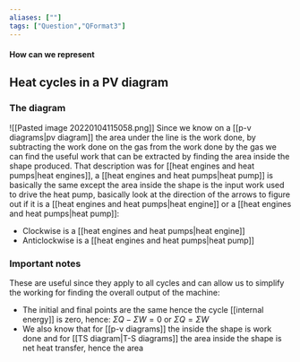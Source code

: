 ```yaml
---
aliases: [""]
tags: ["Question","QFormat3"]
---
```


#### How can we represent
## Heat cycles in a PV diagram
### The diagram
![[Pasted image 20220104115058.png]]
Since we know on a [[p-v diagrams|pv diagram]] the area under the line is the work done, by subtracting the work done on the gas from the work done by the gas we can find the useful work that can be extracted by finding the area inside the shape produced. That description was for [[heat engines and heat pumps|heat engines]], a [[heat engines and heat pumps|heat pump]] is basically the same except the area inside the shape is the input work used to drive the heat pump, basically look at the direction of the arrows to figure out if it is a [[heat engines and heat pumps|heat engine]] or a [[heat engines and heat pumps|heat pump]]:
- Clockwise is a [[heat engines and heat pumps|heat engine]]
- Anticlockwise is a [[heat engines and heat pumps|heat pump]]

### Important notes 
These are useful since they apply to all cycles and can allow us to simplify the working for finding the overall output of the machine:
- The initial and final points are the same hence the cycle [[internal energy]] is zero, hence: $\Sigma Q - \Sigma W = 0$ or $\Sigma Q = \Sigma W$
 - We also know that for [[p-v diagrams]] the inside the shape is work done and for [[TS diagram|T-S diagrams]] the area inside the shape is net heat transfer, hence the area